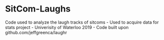 # SitCom-Laughs
 Code used to analyze the laugh tracks of sitcoms - Used to acquire data for stats project - Univerisity of Waterloo 2019 - Code built upon github.com/jeffgreenca/laughr

